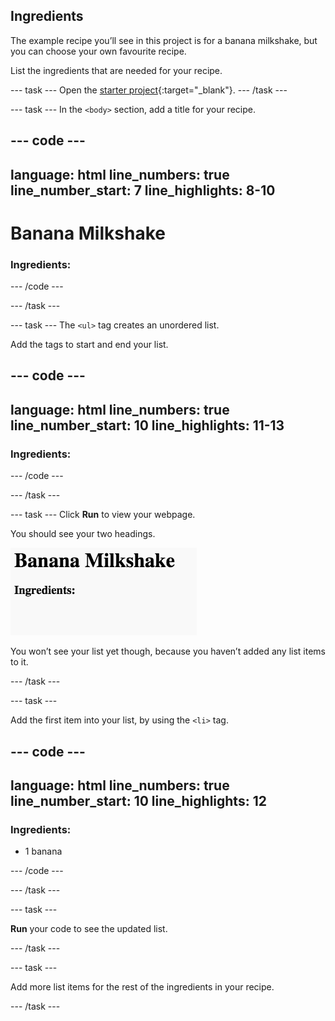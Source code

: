 ## Ingredients

The example recipe you’ll see in this project is for a banana milkshake, but you can choose your own favourite recipe.

List the ingredients that are needed for your recipe.

--- task ---
Open the [starter project](https://staging-editor.raspberrypi.org/en/projects/recipe-starter){:target="_blank"}.
--- /task ---

--- task ---
In the `<body>` section, add a title for your recipe.

--- code ---
---
language: html
line_numbers: true
line_number_start: 7
line_highlights: 8-10
---
<body>
<h1>Banana Milkshake</h1>

<h3>Ingredients:</h3>

</body>
--- /code ---

--- /task ---

--- task ---
The `<ul>` tag creates an unordered list. 

Add the tags to start and end your list. 

--- code ---
---
language: html
line_numbers: true
line_number_start: 10
line_highlights: 11-13
---
<h3>Ingredients:</h3>
<ul>

</ul>

</body>
--- /code ---

--- /task ---

--- task ---
Click **Run** to view your webpage. 

You should see your two headings.

![A web page with the title 'Banana Milkshake' and the subtitle 'Ingredients'](images/recipe-headings.png)

You won’t see your list yet though, because you haven’t added any list items to it.

--- /task ---

--- task ---

Add the first item into your list, by using the `<li>` tag.

--- code ---
---
language: html
line_numbers: true
line_number_start: 10
line_highlights: 12
---
<h3>Ingredients:</h3>
<ul>
<li>1 banana</li>
</ul>

</body>
--- /code ---

--- /task ---

--- task ---

**Run** your code to see the updated list.

--- /task ---

--- task ---

Add more list items for the rest of the ingredients in your recipe.

--- /task ---